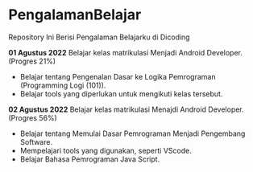 # PengalamanBelajar
Repository Ini Berisi Pengalaman Belajarku di Dicoding

**01 Agustus 2022**
Belajar kelas matrikulasi Menjadi Android Developer. (Progres 21%)
  * Belajar tentang Pengenalan Dasar ke Logika Pemrograman (Programming Logi (101)).
  * Belajar tools yang diperlukan untuk mengikuti kelas tersebut. 
  

**02 Agustus 2022**
Belajar kelas matrikulasi Menajdi Android Developer. (Progres 56%)
  * Belajar tentang Memulai Dasar Pemrograman Menjadi Pengembang Software.
  * Mempelajari tools yang digunakan, seperti VScode.
  * Belajar Bahasa Pemrograman Java Script.
